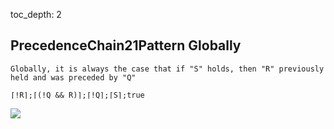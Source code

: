 toc_depth: 2

## PrecedenceChain21Pattern Globally
```
Globally, it is always the case that if "S" holds, then "R" previously held and was preceded by "Q"
```
```
⌈!R⌉;⌈(!Q && R)⌉;⌈!Q⌉;⌈S⌉;true
```
![](/img/patterns/PrecedenceChain21Pattern_Globally.svg)

